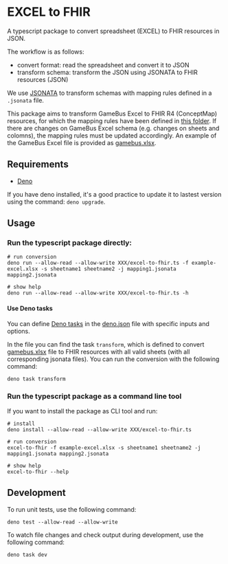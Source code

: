 # EXCEL to FHIR

A typescript package to convert spreadsheet (EXCEL) to FHIR resources in JSON.

The workflow is as follows:

- convert format: read the spreadsheet and convert it to JSON
- transform schema: transform the JSON using JSONATA to FHIR resources (JSON)

We use [JSONATA](https://jsonata.org/) to transform schemas with mapping rules
defined in a `.jsonata` file.

This package aims to transform GameBus Excel to FHIR R4 (ConceptMap) resources,
for which the mapping rules have been defined in [this folder](jsonata). If
there are changes on GameBus Excel schema (e.g. changes on sheets and colomns),
the mapping rules must be updated accordingly. An example of the GameBus Excel
file is provided as [gamebus.xlsx](gamebus.xlsx).

## Requirements

- [Deno](https://docs.deno.com/runtime/manual/getting_started/installation)

If you have deno installed, it's a good practice to update it to lastest version
using the command: `deno upgrade`.

## Usage

### Run the typescript package directly:

```shell
# run conversion
deno run --allow-read --allow-write XXX/excel-to-fhir.ts -f example-excel.xlsx -s sheetname1 sheetname2 -j mapping1.jsonata mapping2.jsonata

# show help
deno run --allow-read --allow-write XXX/excel-to-fhir.ts -h
```
#### Use Deno tasks

You can define [Deno tasks](https://docs.deno.com/runtime/manual/tools/task_runner) in the [deno.json](deno.json) file with specific inputs and options.

In the file you can find the task `transform`, which is defined to convert [gamebus.xlsx](gamebus.xlsx) file to FHIR resources with all valid sheets (with all corresponding jsonata files). You can run the conversion with the following command:

```shell
deno task transform
```

### Run the typescript package as a command line tool

If you want to install the package as CLI tool and run:

```shell
# install
deno install --allow-read --allow-write XXX/excel-to-fhir.ts

# run conversion
excel-to-fhir -f example-excel.xlsx -s sheetname1 sheetname2 -j mapping1.jsonata mapping2.jsonata

# show help
excel-to-fhir --help
```

## Development


To run unit tests, use the following command:

```shell
deno test --allow-read --allow-write
```

To watch file changes and check output during development, use the following command:

```shell
deno task dev
```